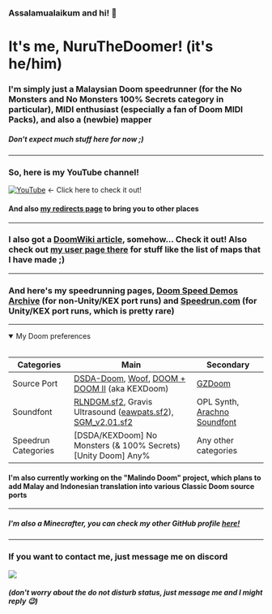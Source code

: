 ### Assalamualaikum and hi! 👋

# It's me, NuruTheDoomer! (it's he/him)

### I'm simply just a Malaysian Doom speedrunner (for the No Monsters and No Monsters 100% Secrets category in particular), MIDI enthusiast (especially a fan of Doom MIDI Packs), and also a (newbie) mapper
##### Don't expect much stuff here for now ;)</p></p>

---
### So, here is my YouTube channel!</p>
[![YouTube](https://img.shields.io/youtube/channel/subscribers/UCfQXYYopafPnNv7fXPntZoQ?style=for-the-badge&logo=youtube&logoColor=red&labelColor=darkgreen&color=yellow)](https://youtube.com/@NuruTheDoomer) <- Click here to check it out! </p>
#### And also [my redirects page](https://sites.google.com/view/np-redirect-site/nuruthedoomer) to bring you to other places

---
### I also got a [DoomWiki article](https://doomwiki.org/wiki/NuruTheDoomer), somehow... Check it out! Also check out [my user page there](https://doomwiki.org/wiki/User:NuruTheDoomer) for stuff like the list of maps that I have made ;)
---
### And here's my speedrunning pages, [Doom Speed Demos Archive](https://dsdarchive.com/players/nuruthedoomer) (for non-Unity/KEX port runs) and [Speedrun.com](https://www.speedrun.com/users/NuruTheDoomer) (for Unity/KEX port runs, which is pretty rare)

---
<details open>
<summary>My Doom preferences</summary>
<br />

| Categories | Main | Secondary |
| --- | --- | --- |
| Source Port | [DSDA-Doom](https://github.com/kraflab/dsda-doom), [Woof](https://github.com/fabiangreffrath/woof), [DOOM + DOOM II](https://doomwiki.org/wiki/Doom_%2B_Doom_II) (aka KEXDoom) | [GZDoom](https://zdoom.org/downloads) |
| Soundfont | [RLNDGM.sf2](https://musical-artifacts.com/artifacts/724), Gravis Ultrasound ([eawpats.sf2](https://musical-artifacts.com/artifacts/3101)), [SGM_v2.01.sf2](https://archive.org/details/SGM-V2.01) | OPL Synth, [Arachno Soundfont](https://www.arachnosoft.com/main/download.php?id=soundfont-sf2) |
| Speedrun Categories | [DSDA/KEXDoom] No Monsters (& 100% Secrets)<br/>[Unity Doom] Any% | Any other categories |

</details>

#### I'm also currently working on the "Malindo Doom" project, which plans to add Malay and Indonesian translation into various Classic Doom source ports

---
##### I'm also a Minecrafter, you can check my other GitHub profile [here!](https://github.com/NuruddinPlays)
---

### If you want to contact me, just message me on discord 
![](https://dcbadge.limes.pink/api/shield/909125184211025960)
##### (don't worry about the do not disturb status, just message me and I might reply 😉)

<!--
**NuruTheDoomer/NuruTheDoomer** is a ✨ _special_ ✨ repository because its `README.md` (this file) appears on your GitHub profile.

Here are some ideas to get you started:

- 🔭 I’m currently working on ...
- 🌱 I’m currently learning ...
- 👯 I’m looking to collaborate on ...
- 🤔 I’m looking for help with ...
- 💬 Ask me about ...
- 📫 How to reach me: ...
- 😄 Pronouns: ...
- ⚡ Fun fact: ...
-->
